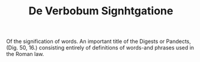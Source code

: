---
title: De Verbobum Signhtgatione
letter: D
permalink: "/definitions/bld-de-verbobum-signhtgatione.html"
body: Of the signification of words. An important title of the Digests or Pandects,
  (Dig. 50, 16.) consisting entirely of definitions of words-and phrases used in the
  Roman law.
published_at: '2018-07-07'
source: Black's Law Dictionary 2nd Ed (1910)
layout: post
---
